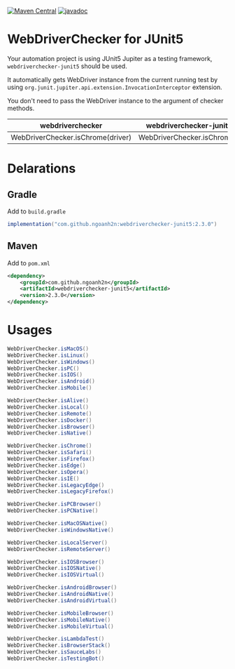 [![Maven Central](https://maven-badges.herokuapp.com/maven-central/com.github.ngoanh2n/webdriverchecker-junit5/badge.svg)](https://maven-badges.herokuapp.com/maven-central/com.github.ngoanh2n/webdriverchecker-junit5)
[![javadoc](https://javadoc.io/badge2/com.github.ngoanh2n/webdriverchecker-junit5/javadoc.svg)](https://javadoc.io/doc/com.github.ngoanh2n/webdriverchecker-junit5)

# WebDriverChecker for JUnit5
Your automation project is using JUnit5 Jupiter as a testing framework, `webdriverchecker-junit5` should be used.

It automatically gets WebDriver instance from the current running test by using `org.junit.jupiter.api.extension.InvocationInterceptor` extension.

You don't need to pass the WebDriver instance to the argument of checker methods.

| webdriverchecker   	            | webdriverchecker-junit5     |
|---	                            |---	                      |
| WebDriverChecker.isChrome(driver) | WebDriverChecker.isChrome() |

# Delarations
## Gradle
Add to `build.gradle`
```gradle
implementation("com.github.ngoanh2n:webdriverchecker-junit5:2.3.0")
```

## Maven
Add to `pom.xml`
```xml
<dependency>
    <groupId>com.github.ngoanh2n</groupId>
    <artifactId>webdriverchecker-junit5</artifactId>
    <version>2.3.0</version>
</dependency>
```

# Usages
```java
WebDriverChecker.isMacOS()
WebDriverChecker.isLinux()
WebDriverChecker.isWindows()
WebDriverChecker.isPC()
WebDriverChecker.isIOS()
WebDriverChecker.isAndroid()
WebDriverChecker.isMobile()

WebDriverChecker.isAlive()
WebDriverChecker.isLocal()
WebDriverChecker.isRemote()
WebDriverChecker.isDocker()
WebDriverChecker.isBrowser()
WebDriverChecker.isNative()

WebDriverChecker.isChrome()
WebDriverChecker.isSafari()
WebDriverChecker.isFirefox()
WebDriverChecker.isEdge()
WebDriverChecker.isOpera()
WebDriverChecker.isIE()
WebDriverChecker.isLegacyEdge()
WebDriverChecker.isLegacyFirefox()

WebDriverChecker.isPCBrowser()
WebDriverChecker.isPCNative()

WebDriverChecker.isMacOSNative()
WebDriverChecker.isWindowsNative()

WebDriverChecker.isLocalServer()
WebDriverChecker.isRemoteServer()

WebDriverChecker.isIOSBrowser()
WebDriverChecker.isIOSNative()
WebDriverChecker.isIOSVirtual()

WebDriverChecker.isAndroidBrowser()
WebDriverChecker.isAndroidNative()
WebDriverChecker.isAndroidVirtual()

WebDriverChecker.isMobileBrowser()
WebDriverChecker.isMobileNative()
WebDriverChecker.isMobileVirtual()

WebDriverChecker.isLambdaTest()
WebDriverChecker.isBrowserStack()
WebDriverChecker.isSauceLabs()
WebDriverChecker.isTestingBot()
```
